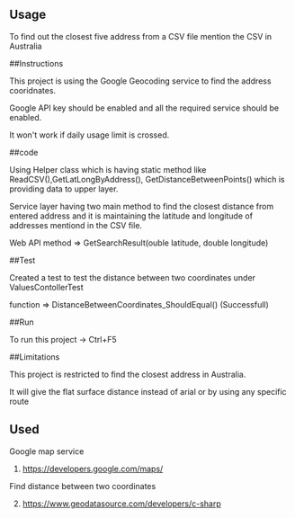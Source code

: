 ﻿## Usage

To find out the closest five address from a CSV file mention the CSV in Australia

##Instructions

This project is using the Google Geocoding service to find the address cooridnates.

Google API key should be enabled and all the required service should be enabled.

It won't work if daily usage limit is crossed.

##code

Using Helper class which is having static method like ReadCSV(),GetLatLongByAddress(), GetDistanceBetweenPoints() which is providing data to upper layer.


Service layer having two main method to find the closest distance from entered address and it is maintaining the latitude and longitude of addresses mentiond in the CSV file.

Web API method  => GetSearchResult(ouble latitude, double longitude)


##Test

Created a test to test the distance between two coordinates under ValuesContollerTest

function => DistanceBetweenCoordinates_ShouldEqual() (Successfull)

##Run

To run this project -> Ctrl+F5

##Limitations

This project is restricted to find the closest address in Australia.

It will give the flat surface distance instead of arial or by using any specific route


## Used

Google map service 

1) https://developers.google.com/maps/

Find distance between two coordinates

2) https://www.geodatasource.com/developers/c-sharp




